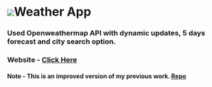 # <img src="https://raw.githubusercontent.com/ksalokya/weather_v2/main/public/images/favicon.ico"></img>Weather App 
### Used Openweathermap API with dynamic updates, 5 days forecast and city search option.
### Website - [Click Here](https://dynamicweatherforecast.herokuapp.com/)

#### Note - This is an improved version of my previous work. [Repo](https://github.com/ksalokya/weather)
